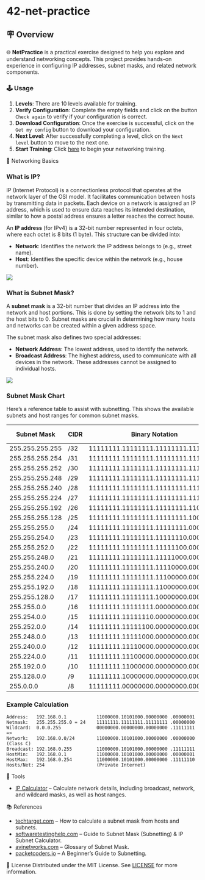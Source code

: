 # 42-net-practice

## 🪧 Overview
 🌐 **NetPractice** is a practical exercise designed to help you explore and understand networking concepts. This project provides hands-on experience in configuring IP addresses, subnet masks, and related network components.


### 🕹️ Usage
1. **Levels**: There are 10 levels available for training.
2. **Verify Configuration**: Complete the empty fields and click on the button `Check again` to verify if your configuration is correct.
3. **Download Configuration**: Once the exercise is successful, click on the `Get my config` button to download your configuration.
4. **Next Level**: After successfully completing a level, click on the `Next level` button to move to the next one.
5. **Start Training**: Click [here](https://ricardoreves.github.io/42-net-practice/) to begin your networking training.

🧠 Networking Basics

### What is IP?
IP (Internet Protocol) is a connectionless protocol that operates at the network layer of the OSI model. It facilitates communication between hosts by transmitting data in packets. Each device on a network is assigned an IP address, which is used to ensure data reaches its intended destination, similar to how a postal address ensures a letter reaches the correct house.

An **IP address** (for IPv4) is a 32-bit number represented in four octets, where each octet is 8 bits (1 byte). This structure can be divided into:
- **Network**: Identifies the network the IP address belongs to (e.g., street name).
- **Host**: Identifies the specific device within the network (e.g., house number).

![](https://miro.medium.com/v2/resize:fit:700/1*eApdgbbjRZhMVLfdywMTLg.png)

### What is Subnet Mask?
A **subnet mask** is a 32-bit number that divides an IP address into the network and host portions. This is done by setting the network bits to 1 and the host bits to 0. Subnet masks are crucial in determining how many hosts and networks can be created within a given address space.

The subnet mask also defines two special addresses:
- **Network Address**: The lowest address, used to identify the network.
- **Broadcast Address**: The highest address, used to communicate with all devices in the network.
These addresses cannot be assigned to individual hosts.

![](https://www.connecteddots.online/images/blogimgs/IP%20Address%20192-168-0-1%20Subnet%20Mask%20255-255-255-0.png)

### Subnet Mask Chart
Here’s a reference table to assist with subnetting. This shows the available subnets and host ranges for common subnet masks.

| Subnet Mask        | CIDR  | Binary Notation                     | Network Bits | Host Bits | Available Addresses |
|--------------------|-------|--------------------------------------|--------------|-----------|---------------------|
| 255.255.255.255    | /32   | 11111111.11111111.11111111.11111111 | 32           | 0         | 1                   |
| 255.255.255.254    | /31   | 11111111.11111111.11111111.11111110 | 31           | 1         | 2                   |
| 255.255.255.252    | /30   | 11111111.11111111.11111111.11111100 | 30           | 2         | 4                   |
| 255.255.255.248    | /29   | 11111111.11111111.11111111.11111000 | 29           | 3         | 8                   |
| 255.255.255.240    | /28   | 11111111.11111111.11111111.11110000 | 28           | 4         | 16                  |
| 255.255.255.224    | /27   | 11111111.11111111.11111111.11100000 | 27           | 5         | 32                  |
| 255.255.255.192    | /26   | 11111111.11111111.11111111.11000000 | 26           | 6         | 64                  |
| 255.255.255.128    | /25   | 11111111.11111111.11111111.10000000 | 25           | 7         | 128                 |
| 255.255.255.0      | /24   | 11111111.11111111.11111111.00000000 | 24           | 8         | 256                 |
| 255.255.254.0      | /23   | 11111111.11111111.11111110.00000000 | 23           | 9         | 512                 |
| 255.255.252.0      | /22   | 11111111.11111111.11111100.00000000 | 22           | 10        | 1024                |
| 255.255.248.0      | /21   | 11111111.11111111.11111000.00000000 | 21           | 11        | 2048                |
| 255.255.240.0      | /20   | 11111111.11111111.11110000.00000000 | 20           | 12        | 4096                |
| 255.255.224.0      | /19   | 11111111.11111111.11100000.00000000 | 19           | 13        | 8192                |
| 255.255.192.0      | /18   | 11111111.11111111.11000000.00000000 | 18           | 14        | 16384               |
| 255.255.128.0      | /17   | 11111111.11111111.10000000.00000000 | 17           | 15        | 32768               |
| 255.255.0.0        | /16   | 11111111.11111111.00000000.00000000 | 16           | 16        | 65536               |
| 255.254.0.0        | /15   | 11111111.11111110.00000000.00000000 | 15           | 17        | 131072              |
| 255.252.0.0        | /14   | 11111111.11111100.00000000.00000000 | 14           | 18        | 262144              |
| 255.248.0.0        | /13   | 11111111.11111000.00000000.00000000 | 13           | 19        | 524288              |
| 255.240.0.0        | /12   | 11111111.11110000.00000000.00000000 | 12           | 20        | 1048576             |
| 255.224.0.0        | /11   | 11111111.11100000.00000000.00000000 | 11           | 21        | 2097152             |
| 255.192.0.0        | /10   | 11111111.11000000.00000000.00000000 | 10           | 22        | 4194304             |
| 255.128.0.0        | /9    | 11111111.10000000.00000000.00000000 | 9            | 23        | 8388608             |
| 255.0.0.0          | /8    | 11111111.00000000.00000000.00000000 | 8            | 24        | 16777216            |

### Example Calculation
```
Address:   192.168.0.1           11000000.10101000.00000000 .00000001
Netmask:   255.255.255.0 = 24    11111111.11111111.11111111 .00000000
Wildcard:  0.0.0.255             00000000.00000000.00000000 .11111111
=>
Network:   192.168.0.0/24        11000000.10101000.00000000 .00000000 (Class C)
Broadcast: 192.168.0.255         11000000.10101000.00000000 .11111111
HostMin:   192.168.0.1           11000000.10101000.00000000 .00000001
HostMax:   192.168.0.254         11000000.10101000.00000000 .11111110
Hosts/Net: 254                   (Private Internet)
```

🧰 Tools
- [IP Calculator](https://jodies.de/ipcalc) – Calculate network details, including broadcast, network, and wildcard masks, as well as host ranges.

📚 References
- [techtarget.com](https://www.techtarget.com/searchnetworking/tip/IP-addressing-and-subnetting-Calculate-a-subnet-mask-using-the-hosts-formula) – How to calculate a subnet mask from hosts and subnets.
- [softwaretestinghelp.com](https://www.softwaretestinghelp.com/subnet-mask-and-network-classes/) – Guide to Subnet Mask (Subnetting) & IP Subnet Calculator.
- [avinetworks.com](https://avinetworks.com/glossary/subnet-mask/) – Glossary of Subnet Mask.
- [packetcoders.io](https://www.packetcoders.io/a-beginners-guide-to-subnetting/) – A Beginner’s Guide to Subnetting.

📝 License
Distributed under the MIT License. See [LICENSE](LICENSE) for more information.
